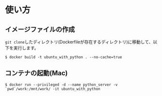 # 使い方

## イメージファイルの作成

`git clone`したディレクトリ(Dockerfileが存在するディレクトリ)に移動して、以下を実行します。

```
$ docker build -t ubuntu_with_python . --no-cache=true
```

## コンテナの起動(Mac)

```
$ docker run --privileged -d --name python_server -v `pwd`/work:/mnt/work/ -it ubuntu_with_python
```
